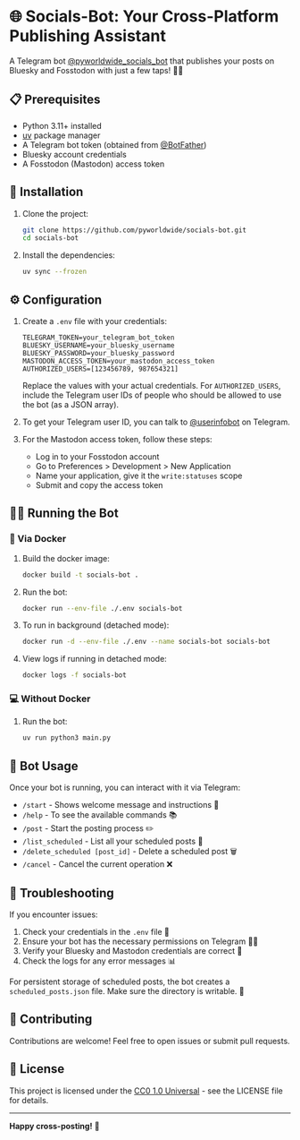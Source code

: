 # 🌐 Socials-Bot: Your Cross-Platform Publishing Assistant

A Telegram bot [@pyworldwide_socials_bot](https://t.me/pyworldwide_socials_bot) that publishes your posts on Bluesky and Fosstodon with just a few taps! 📱✨

## 📋 Prerequisites

- Python 3.11+ installed
- [uv](https://docs.astral.sh/uv/getting-started/installation/) package manager
- A Telegram bot token (obtained from [@BotFather](https://t.me/botfather))
- Bluesky account credentials
- A Fosstodon (Mastodon) access token

## 🚀 Installation

1. Clone the project:
   ```bash
   git clone https://github.com/pyworldwide/socials-bot.git
   cd socials-bot
   ```

2. Install the dependencies:
   ```bash
   uv sync --frozen
   ```

## ⚙️ Configuration

1. Create a `.env` file with your credentials:
   ```
   TELEGRAM_TOKEN=your_telegram_bot_token
   BLUESKY_USERNAME=your_bluesky_username
   BLUESKY_PASSWORD=your_bluesky_password
   MASTODON_ACCESS_TOKEN=your_mastodon_access_token
   AUTHORIZED_USERS=[123456789, 987654321]
   ```
   Replace the values with your actual credentials. For `AUTHORIZED_USERS`, include the Telegram user IDs of people who should be allowed to use the bot (as a JSON array).

2. To get your Telegram user ID, you can talk to [@userinfobot](https://t.me/userinfobot) on Telegram.

3. For the Mastodon access token, follow these steps:
   - Log in to your Fosstodon account
   - Go to Preferences > Development > New Application
   - Name your application, give it the `write:statuses` scope
   - Submit and copy the access token

## 🏃‍♂️ Running the Bot

### 🐳 Via Docker
1. Build the docker image:
   ```bash
   docker build -t socials-bot .
   ```
2. Run the bot:
   ```bash
   docker run --env-file ./.env socials-bot
   ```
3. To run in background (detached mode):
   ```bash
   docker run -d --env-file ./.env --name socials-bot socials-bot
   ```
4. View logs if running in detached mode:
   ```bash
   docker logs -f socials-bot
   ```

### 💻 Without Docker
1. Run the bot:
   ```bash
   uv run python3 main.py
   ```

## 🤖 Bot Usage

Once your bot is running, you can interact with it via Telegram:

- `/start` - Shows welcome message and instructions 👋
- `/help` - To see the available commands 📚
- `/post` - Start the posting process ✏️
- `/list_scheduled` - List all your scheduled posts 📅
- `/delete_scheduled [post_id]` - Delete a scheduled post 🗑️
- `/cancel` - Cancel the current operation ❌

## 🔧 Troubleshooting

If you encounter issues:

1. Check your credentials in the `.env` file 🔑
2. Ensure your bot has the necessary permissions on Telegram 👮‍♀️
3. Verify your Bluesky and Mastodon credentials are correct 🔐
4. Check the logs for any error messages 📊

For persistent storage of scheduled posts, the bot creates a `scheduled_posts.json` file. Make sure the directory is writable. 💾

## 🤝 Contributing

Contributions are welcome! Feel free to open issues or submit pull requests.

## 📝 License

This project is licensed under the [CC0 1.0 Universal](./LICENSE) - see the LICENSE file for details.

---

**Happy cross-posting!** 🎉